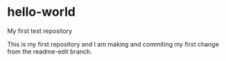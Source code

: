 # hello-world
My first test repository

This is my first repository and I am making and commiting my first change from the readme-edit branch.  

